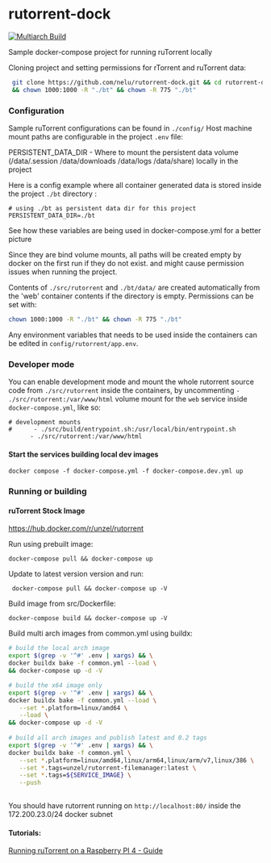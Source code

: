 # rutorrent-dock
[![Multiarch Build](https://github.com/nelu/rutorrent-dock/actions/workflows/docker-image.yml/badge.svg)](https://github.com/nelu/rutorrent-dock/actions/workflows/docker-image.yml)

Sample docker-compose project for running ruTorrent locally


Cloning project and setting permissions for rTorrent and ruTorrent data:
```bash
 git clone https://github.com/nelu/rutorrent-dock.git && cd rutorrent-dock \
 && chown 1000:1000 -R "./bt" && chown -R 775 "./bt"
```

### Configuration
Sample ruTorrent configurations can be found in `./config/`
Host machine mount paths are configurable in the project `.env` file:

PERSISTENT_DATA_DIR - Where to mount the persistent data volume (/data/.session /data/downloads /data/logs /data/share) locally in the project

Here is a config example where all container generated data is stored inside the project `./bt` directory :
 ```
# using ./bt as persistent data dir for this project
PERSISTENT_DATA_DIR=./bt
 ```
See how these variables are being used in docker-compose.yml for a better picture

Since they are bind volume mounts, all paths will be created empty by docker on the first run if they do not exist.
and might cause permission issues when running the project.

Contents of `./src/rutorrent` and `./bt/data/` are created automatically from the 'web' container contents if the directory is empty. Permissions can be set with:
```bash 
chown 1000:1000 -R "./bt" && chown -R 775 "./bt"
```
Any environment variables that needs to be used inside the containers can be edited in `config/rutorrent/app.env`. 


### Developer mode
You can enable development mode and mount the whole rutorrent source code from `./src/rutorrent` inside the containers, by uncommenting `- ./src/rutorrent:/var/www/html` volume mount for the `web` service inside `docker-compose.yml`, like so:
```
# development mounts
#      - ./src/build/entrypoint.sh:/usr/local/bin/entrypoint.sh
      - ./src/rutorrent:/var/www/html
```

#### Start the services building local dev images
``docker compose -f docker-compose.yml -f docker-compose.dev.yml up``

### Running or building

#### ruTorrent Stock Image
https://hub.docker.com/r/unzel/rutorrent

Run using prebuilt image:

``` docker-compose pull && docker-compose up ```

Update to latest version version and run:

``` docker-compose pull && docker-compose up -V```



Build image from src/Dockerfile:

 ``` docker-compose build && docker-compose up -V ```

Build multi arch images from common.yml using buildx:

 ``` bash
 # build the local arch image 
 export $(grep -v '^#' .env | xargs) && \
 docker buildx bake -f common.yml --load \
 && docker-compose up -d -V
 
# build the x64 image only 
export $(grep -v '^#' .env | xargs) && \
docker buildx bake -f common.yml --load \
	--set *.platform=linux/amd64 \
	--load \
&& docker-compose up -d -V
	
# build all arch images and publish latest and 0.2 tags
export $(grep -v '^#' .env | xargs) && \
docker buildx bake -f common.yml \
	--set *.platform=linux/amd64,linux/arm64,linux/arm/v7,linux/386 \
	--set *.tags=unzel/rutorrent-filemanager:latest \
	--set *.tags=${SERVICE_IMAGE} \
	--push
	
 ```


You should have rutorrent running on ```http://localhost:80/``` inside the 172.200.23.0/24 docker subnet

#### Tutorials:
[Running ruTorrent on a Raspberry PI 4 - Guide](https://github.com/nelu/rutorrent-dock/wiki/Running-ruTorrent-on-a-Raspberry-PI---Guide)
